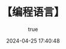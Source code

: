---
pageComponent:
  name: Catalogue
  data:
    path: 【编程语言】
title: 【编程语言】
date: 2024-04-25 17:40:48
permalink: /base/lang/
article: false
comment: false
editLink: false
author:
  name: Cyan
  link: https://github.com/willpast
---